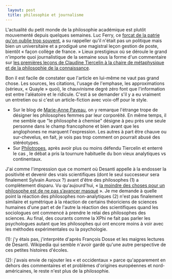 ```yaml
---
 layout: post
 title: philosophie et journalisme
---
```


L'actualité du petit monde de la philosophie académique est plutôt mouvementé depuis quelques semaines. Luc Ferry, ce [forcat de la patrie qu'on oublie trop souvent](http://leplus.nouvelobs.com/contribution/2315;luc-ferry-travaille-pour-la-france-les-preuves.html), a su rappeller qu'il n'était pas un politique mais bien un universitaire et a prodigué une magistral leçon gestion de poste, bientôt « façon collège de france. » Lieux prestigieux où se déroule le grand n'importe quoi journalistique de la semaine sous la forme d'un commentaire sur [les premières leçons de Claudine Tiercelin à la chaire de métaphysique et de la philosophie de la connaissance](http://bibliobs.nouvelobs.com/essais/20110608.OBS4766/l-inconnue-du-college-de-france.html).

Bon il est facile de constater que l'article en lui-même ne vaut pas grand chose. Les sources, les citations, l'usage de l'emphase, les approximations (sérieux, « Quayle » quoi), le chauvinisme degré zéro font que l'information est entre l'aléatoire et le ridicule. C'est à se demander s'il y a eu vraiment un entretien ou si c'est un article-fiction avec voix-off pour le style.

- Sur le blog de [Marie-Anne Paveau](http://penseedudiscours.hypotheses.org/5674), on y remarque l'étrange trope de désigner les philosophes femmes par leur corporéité. En même temps, il me semble que "le philosophe à chemise" désigne à peu près une seule personne dans le champ francophone et bien avant que les anglophones ne marquent l'expression. Les autres à part être chauve ou sur-chevelus, en fait, je vois pas trop comment on pourrait abusé des stéréotypes.
- Sur [Philotropes](http://blog.philotropes.org/post/2011/06/14/Quyle-sur-la-relativit%C3%A9-ontologique), après avoir plus ou moins défendu Tiercelin et enterré le cas , le débat a pris la tournure habituelle du bon vieux analytiques vs continentaux.

J'ai comme l'impression que ce moment où Desanti appelle à la endosser la positivité et devenir des vrais scientifiques (dont le seul successeur sera finalement Sylvain Auroux ?) avant d'être des philosophes (1) a complètement disparu. Vu qu'aujourd'hui, « [la moindre des choses pour un philosophe est de ne pas s’avancer masqué](http://www.college-de-france.fr/default/EN/all/met_phi/Lecon_inaugurale_du_5_mai_2__1.htm) ». Je me demande à quelle point la réaction des philosophes non-analytiques (2) n'est pas finalement similaire et symétrique à la réaction de certains théoriciens de sciences humaines d'une part et de l'autre la réaction des scientifiques quand les sociologues ont commencé à prendre le relai des philosophes des sciences. Au final, des courants comme la XPhi ne fait pas parler les psychologues autant que les philosophes qui ont encore moins à voir avec les méthodes expérimentales ou la psychologie.

(1): j'y étais pas, j'interprète d'après François Dosse et les maigres lectures de Desanti. Wikipedia qui semble n'avoir gardé qu'une autre perspective de ces petites histoires d'écoles.

(2): j'avais envie de rajouter les « et occidentaux » parce qu'apparement en dehors des commentaires et et problèmes d'origines européennes et nord-américaines, le reste n'est plus de la philosophie.